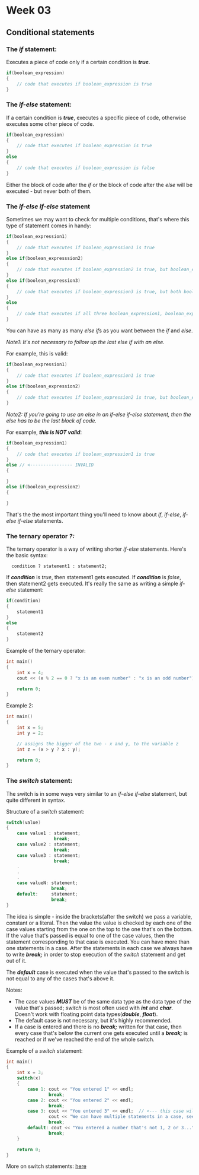 # Week 03
## Conditional statements
### The *if* statement:
Executes a piece of code only if a certain condition is ***true***.

```c++
if(boolean_expression)
{
    // code that executes if boolean_expression is true
}
```

### The *if-else* statement:
If a certain condition is ***true***, executes a specific piece of code, otherwise executes some other piece of code.
```c++
if(boolean_expression)
{
    // code that executes if boolean_expression is true
}
else
{
    // code that executes if boolean_expression is false
}
```
Either the block of code after the *if* or the block of code after the *else* will be executed - but never both of them.

### The *if-else if-else* statement
Sometimes we may want to check for multiple conditions, that's where this type of statement comes in handy:
```c++
if(boolean_expression1)
{
    // code that executes if boolean_expression1 is true
}
else if(boolean_expresssion2)
{
    // code that executes if boolean_expression2 is true, but boolean_expression1 is false
}
else if(boolean_expression3)
{
    // code that executes if boolean_expression3 is true, but both boolean_expression1 and boolean_expression2 are false
}
else
{
    // code that executes if all three boolean_expression1, boolean_expression2 and boolean_expression3 are false
}
```
You can have as many as many *else if*s as you want between the *if* and *else*.

*Note1: It's not necessary to follow up the last else if with an else.*

For example, this is valid:
```c++
if(boolean_expression1)
{
    // code that executes if boolean_expression1 is true
}
else if(boolean_expression2)
{
    // code that executes if boolean_expression2 is true, but boolean_expression1 is false
}
```

*Note2: If you're going to use an else in an if-else if-else statement, then the else has to be the last block of code.*

For example, ***this is NOT valid***:
```c++
if(boolean_expression1)
{
    // code that executes if boolean_expression1 is true
}
else // <---------------- INVALID
{

}
else if(boolean_expression2)
{

}
```

That's the the most important thing you'll need to know about *if*, *if-else*, *if-else if-else* statements.

### The ternary operator *?:*
The ternary operator is a way of writing shorter *if-else* statements. Here's the basic syntax:

```
  condition ? statement1 : statement2;
```

If ***condition*** is *true*, then statement1 gets executed. If ***condition*** is *false*, then statement2 gets executed. It's really the same as writing a simple *if-else* statement:
```c++
if(condition)
{
    statement1
}
else
{
    statement2
}
```

Example of the ternary operator:
```c++
int main()
{
    int x = 4;
    cout << (x % 2 == 0 ? "x is an even number" : "x is an odd number") << endl;

    return 0;
}
```

Example 2:
```c++
int main()
{
    int x = 5;
    int y = 2;

    // assigns the bigger of the two - x and y, to the variable z
    int z = (x > y ? x : y);

    return 0;
}
```


### The *switch* statement:
The switch is in some ways very similar to an *if-else if-else* statement, but quite different in syntax.

Structure of a *switch* statement:
```c++
switch(value)
{
    case value1 : statement;
                  break;
    case value2 : statement;
                  break;
    case value3 : statement;
                  break;
    .
    .
    .
    case valueN: statement;
                 break;
    default:     statement;
                 break;
}
```

The idea is simple - inside the brackets(after the switch) we pass a variable, constant or a literal. Then the value the value is checked by each one of the case values starting from the one on the top to the one that's on the bottom. If the value that's passed is equal to one of the case values, then the statement corresponding to that case is executed. You can have more than one statements in a case. After the statements in each case we always have to write ***break;*** in order to stop execution of the *switch* statement and get out of it.

The ***default*** case is executed when the value that's passed to the switch is not equal to any of the cases that's above it.

Notes:
 * The case values ***MUST*** be of the same data type as the data type of the value that's passed; *switch* is most often used with ***int*** and ***char***. Doesn't work with floating point data types(***double***, ***float***).
 * The default case is not necessary, but it's highly recommended.
 * If a case is entered and there is no ***break;*** written for that case, then every case that's below the current one gets executed until a ***break;*** is reached or if we've reached the end of the whole switch.

Example of a *switch* statement:
```c++
int main()
{
    int x = 3;
    switch(x)
    {
        case 1: cout << "You entered 1" << endl;
                break;
        case 2: cout << "You entered 2" << endl;
                break;
        case 3: cout << "You entered 3" << endl;  // <--- this case will execute in the current example
                cout << "We can have multiple statements in a case, see?" << endl;
                break;
        default: cout << "You entered a number that's not 1, 2 or 3..." << endl;
                break;
    }

    return 0;
}
```

More on switch statements: [here][1]

[1]: https://www.tutorialspoint.com/cplusplus/cpp_switch_statement.htm
